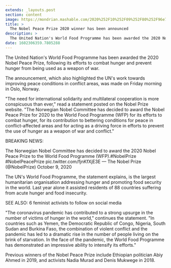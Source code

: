 ```yaml
--- 
extends: _layouts.post 
section: content 
image: https://mondrian.mashable.com/2020%252F10%252F09%252F80%252F96e7ee7684ea4b888bddb068ed384f3d.a525e.jpg%252F1200x630.jpg?signature=JnXc8cvu1JvJb6WawQttxGlsKlk= 
title: > 
  The Nobel Peace Prize 2020 winner has been announced 
description: > 
  The United Nation's World Food Programme has been awarded the 2020 Nobel Peace Prize, following its efforts to combat hunger and prevent hunger from being used as a weapon of war."The need for international solidarity and multilateral cooperation is more conspicuous than ever," read a statement posted on the Nobel Prize website.BREAKING NEWS:The Norwegian Nobel Committee has decided to award the 2020 Nobel Peace Prize to the World Food Programme (WFP).#NobelPrize #NobelPeacePrize pic.twitter.com/fjnKfXjE3E — The Nobel Prize (@NobelPrize) October 9, 2020The UN's World Food Programme, the statement explains, is the largest humanitarian organisation addressing hunger and promoting food security in the world.In the face of the pandemic, the World Food Programme has demonstrated an impressive ability to intensify its efforts."Previous winners of the Nobel Peace Prize include Ethiopian politician Abiy Ahmed in 2019, and activists Nadia Murad and Denis Mukwege in 2018. 
date: 1602306359.7805288 
--- 
```

The United Nation's World Food Programme has been awarded the 2020 Nobel Peace Prize, following its efforts to combat hunger and prevent hunger from being used as a weapon of war.

The announcement, which also highlighted the UN's work towards improving peace conditions in conflict areas, was made on Friday morning in Oslo, Norway.

"The need for international solidarity and multilateral cooperation is more conspicuous than ever," read a statement posted on the Nobel Prize website. "The Norwegian Nobel Committee has decided to award the Nobel Peace Prize for 2020 to the World Food Programme (WFP) for its efforts to combat hunger, for its contribution to bettering conditions for peace in conflict-affected areas and for acting as a driving force in efforts to prevent the use of hunger as a weapon of war and conflict."

BREAKING NEWS:

The Norwegian Nobel Committee has decided to award the 2020 Nobel Peace Prize to the World Food Programme (WFP).#NobelPrize #NobelPeacePrize pic.twitter.com/fjnKfXjE3E — The Nobel Prize (@NobelPrize) October 9, 2020

The UN's World Food Programme, the statement explains, is the largest humanitarian organisation addressing hunger and promoting food security in the world. Last year alone it assisted residents of 88 countries suffering from acute hunger and food insecurity.

SEE ALSO: 6 feminist activists to follow on social media

"The coronavirus pandemic has contributed to a strong upsurge in the number of victims of hunger in the world," continues the statement. "In countries such as Yemen, the Democratic Republic of Congo, Nigeria, South Sudan and Burkina Faso, the combination of violent conflict and the pandemic has led to a dramatic rise in the number of people living on the brink of starvation. In the face of the pandemic, the World Food Programme has demonstrated an impressive ability to intensify its efforts."

Previous winners of the Nobel Peace Prize include Ethiopian politician Abiy Ahmed in 2019, and activists Nadia Murad and Denis Mukwege in 2018.